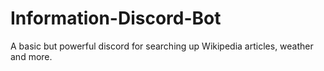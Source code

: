 # Information-Discord-Bot
A basic but powerful discord for searching up Wikipedia articles, weather and more. 
